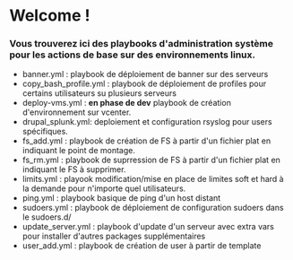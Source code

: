 # Welcome !

### Vous trouverez ici des playbooks d'administration système pour les actions de base sur des environnements linux.

* banner.yml : playbook de déploiement de banner sur des serveurs
* copy_bash_profile.yml : playbook de déploiement de profiles pour certains utilisateurs su plusieurs serveurs
* deploy-vms.yml : <strong>en phase de dev</strong> playbook de création d'environnement sur vcenter.
* drupal_splunk.yml: deploiement et configuration rsyslog pour users spécifiques.
* fs_add.yml : playbook de création de FS à partir d'un fichier plat en indiquant le point de montage.
* fs_rm.yml : playbook de suprression de FS à partir d'un fichier plat en indiquant le FS à supprimer.
* limits.yml : playook modification/mise en place de limites soft et hard à la demande pour n'importe quel utilisateurs.
* ping.yml : playbook basique de ping d'un host distant
* sudoers.yml : playbook de déploiement de configuration sudoers dans le sudoers.d/
* update_server.yml : playbook d'update d'un serveur avec extra vars pour installer d'autres packages supplémentaires
* user_add.yml : playbook de création de user à partir de template 
